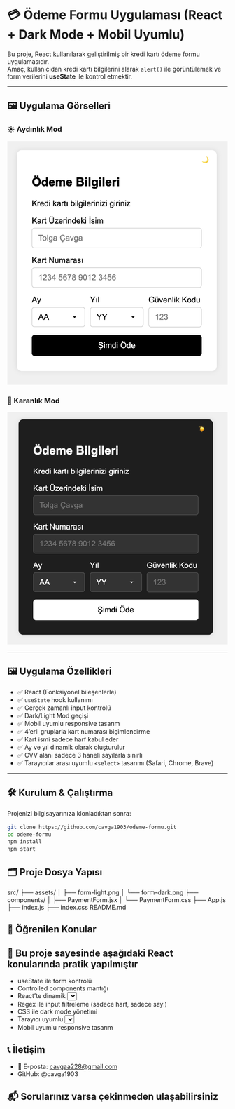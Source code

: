 # 💳 Ödeme Formu Uygulaması (React + Dark Mode + Mobil Uyumlu)

Bu proje, React kullanılarak geliştirilmiş bir kredi kartı ödeme formu uygulamasıdır.  
Amaç, kullanıcıdan kredi kartı bilgilerini alarak `alert()` ile görüntülemek ve form verilerini **useState** ile kontrol etmektir.

---

## 🖼️ Uygulama Görselleri

### ☀️ Aydınlık Mod

![Light Mode](./src/assets/form-gorseli2.png)

### 🌙 Karanlık Mod

![Dark Mode](./src/assets/form-gorseli.png)

---

## 🖼️ Uygulama Özellikleri

- ✅ React (Fonksiyonel bileşenlerle)
- ✅ `useState` hook kullanımı
- ✅ Gerçek zamanlı input kontrolü
- ✅ Dark/Light Mod geçişi
- ✅ Mobil uyumlu responsive tasarım
- ✅ 4’erli gruplarla kart numarası biçimlendirme
- ✅ Kart ismi sadece harf kabul eder
- ✅ Ay ve yıl dinamik olarak oluşturulur
- ✅ CVV alanı sadece 3 haneli sayılarla sınırlı
- ✅ Tarayıcılar arası uyumlu `<select>` tasarımı (Safari, Chrome, Brave)

---

## 🛠️ Kurulum & Çalıştırma

Projenizi bilgisayarınıza klonladıktan sonra:

```bash
git clone https://github.com/cavga1903/odeme-formu.git
cd odeme-formu
npm install
npm start
```

## 🗂️ Proje Dosya Yapısı

src/
├── assets/
│   ├── form-light.png
│   └── form-dark.png
├── components/
│   ├── PaymentForm.jsx
│   └── PaymentForm.css
├── App.js
├── index.js
├── index.css
README.md

## 🧪 Öğrenilen Konular

## 🧠 Bu proje sayesinde aşağıdaki React konularında pratik yapılmıştır

- useState ile form kontrolü
- Controlled components mantığı
- React’te dinamik <select> üretimi
- Regex ile input filtreleme (sadece harf, sadece sayı)
- CSS ile dark mode yönetimi
- Tarayıcı uyumlu <select> ok tasarımı
- Mobil uyumlu responsive tasarım

## 📞 İletişim

- 📧 E-posta: <cavgaa228@gmail.com>
- GitHub: @cavga1903

## 📬 Sorularınız varsa çekinmeden ulaşabilirsiniz
